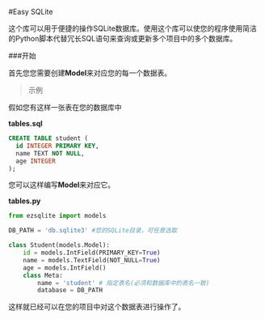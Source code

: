 #Easy SQLite

这个库可以用于便捷的操作SQLite数据库。使用这个库可以使您的程序使用简洁的Python脚本代替冗长SQL语句来查询或更新多个项目中的多个数据库。

###开始

首先您您需要创建**Model**来对应您的每一个数据表。

>示例

假如您有这样一张表在您的数据库中

**tables.sql**
```SQL
CREATE TABLE student (
  id INTEGER PRIMARY KEY,
  name TEXT NOT NULL,
  age INTEGER 
);
```

您可以这样编写**Model**来对应它。

**tables.py**

```python
from ezsqlite import models

DB_PATH = 'db.sqlite3' #您的SQLite目录，可任意选取

class Student(models.Model):
    id = models.IntField(PRIMARY_KEY=True)
    name = models.TextField(NOT_NULL=True)
    age = models.IntField()
    class Meta:
        name = 'student' # 指定表名(必须和数据库中的表名一致)
        database = DB_PATH
```

这样就已经可以在您的项目中对这个数据表进行操作了。
